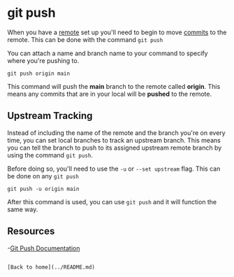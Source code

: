 # git push

When you have a [remote](./remote.md) set up you'll need to begin to move [commits](./COMMIT.md) to the remote. This can be done with the command `git push`

You can attach a name and branch name to your command to specify where you're pushing to.

```
git push origin main
```

This command will push the **main** branch to the remote called **origin**. This means any commits that are in your local will be **pushed** to the remote.

## Upstream Tracking

Instead of including the name of the remote and the branch you're on every time, you can set local branches to track an upstream branch. This means you can tell the branch to push to its assigned upstream remote branch by using the command `git push`. 

Before doing so, you'll need to use the `-u` or `--set upstream` flag. This can be done on any `git push`

```
git push -u origin main
```

After this command is used, you can use `git push` and it will function the same way.

## Resources

-[Git Push Documentation](https://git-scm.com/docs/git-push)

```

[Back to home](../README.md)